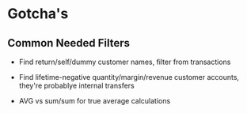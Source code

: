 # Gotcha's

## Common Needed Filters

- Find return/self/dummy customer names, filter from transactions
- Find lifetime-negative quantity/margin/revenue customer accounts, they're probablye internal transfers

- AVG vs sum/sum for true average calculations
